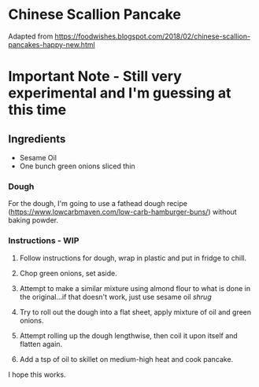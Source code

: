 # Chinese Scallion Pancake
Adapted from https://foodwishes.blogspot.com/2018/02/chinese-scallion-pancakes-happy-new.html

# Important Note - Still very experimental and I'm guessing at this time

## Ingredients

* Sesame Oil
* One bunch green onions sliced thin

### Dough
For the dough, I'm going to use a fathead dough recipe (https://www.lowcarbmaven.com/low-carb-hamburger-buns/) without baking powder.

### Instructions - WIP

1. Follow instructions for dough, wrap in plastic and put in fridge to chill.

2. Chop green onions, set aside.

3. Attempt to make a similar mixture using almond flour to what is done in the original...if that doesn't work, just use sesame oil *shrug*

4. Try to roll out the dough into a flat sheet, apply mixture of oil and green onions.

5. Attempt rolling up the dough lengthwise, then coil it upon itself and flatten again.

6. Add a tsp of oil to skillet on medium-high heat and cook pancake.

I hope this works.
